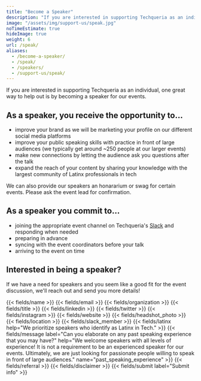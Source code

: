 ```yaml
---
title: "Become a Speaker"
description: "If you are interested in supporting Techqueria as an individual, one great way to help out is by becoming a speaker. 💬"
image: "/assets/img/support-us/speak.jpg"
noTimeEstimate: true
hideImage: true
weight: 6
url: /speak/
aliases:
  - /become-a-speaker/
  - /speak/
  - /speakers/
  - /support-us/speak/
---
```


If you are interested in supporting Techqueria as an individual, one great way to help out is by becoming a speaker for our events.

## As a speaker, you receive the opportunity to...

- improve your brand as we will be marketing your profile on our different social media platforms
- improve your public speaking skills with practice in front of large audiences (we typically get around ~250 people at our larger events)
- make new connections by letting the audience ask you questions after the talk
- expand the reach of your content by sharing your knowledge with the largest community of Latinx professionals in tech

We can also provide our speakers an honararium or swag for certain events. Please ask the event lead for confirmation.

## As a speaker you commit to...

- joining the appropriate event channel on Techqueria's [Slack](/slack/) and responding when needed
- preparing in advance
- syncing with the event coordinators before your talk
- arriving to the event on time

## Interested in being a speaker?

If we have a need for speakers and you seem like a good fit for the event discussion, we'll reach out and send you more details!

<form name="Speak" method="POST" data-netlify-recaptcha="true" data-netlify="true" action="/success/speak/" class="form--centered no-ids">
  <input type="hidden" aria-label="Subject" name="_subject" value="Techqueria - Become a Speaker">
  {{< fields/name >}}
  {{< fields/email >}}
  {{< fields/organization >}}
  {{< fields/title >}}
  {{< fields/linkedin >}}
  {{< fields/twitter >}}
  {{< fields/instagram >}}
  {{< fields/website >}}
  {{< fields/headshot_photo >}}
  {{< fields/location >}}
  {{< fields/slack_member >}}
  {{< fields/latinx help="We prioritize speakers who identify as Latinx in Tech." >}}
  {{< fields/message label="Can you elaborate on any past speaking experience that you may have?" help="We welcome speakers with all levels of experience! It is not a requirement to be an experienced speaker for our events. Ultimately, we are just looking for passionate people willing to speak in front of large audiences." name="past_speaking_experience" >}}
  {{< fields/referral >}}
  <!-- Disclaimer -->
  {{< fields/disclaimer >}}
  {{< fields/submit label="Submit info" >}}
</form>
<script src="/assets/js/join.js"></script>
